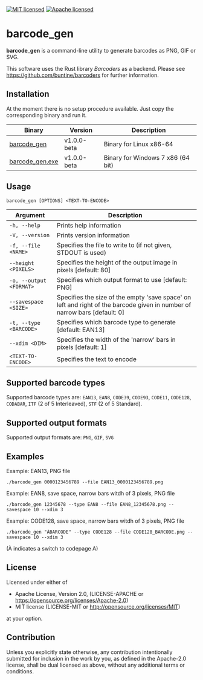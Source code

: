 [![MIT licensed](https://img.shields.io/badge/license-MIT-blue.svg)](./LICENSE-MIT)
[![Apache licensed](https://img.shields.io/badge/license-Apache2.0-green.svg)](./LICENSE-APACHE)

# barcode_gen

**barcode_gen** is a command-line utility to generate barcodes as PNG, GIF or SVG.

This software uses the Rust library _Barcoders_ as a backend.
Please see https://github.com/buntine/barcoders for further information.

## Installation

At the moment there is no setup procedure available. Just copy the corresponding binary and run it.

| Binary      | Version              | Description                      |
|-------------|----------------------|----------------------------------|
| [barcode_gen](https://github.com/revilo/barcode_gen/releases/download/v1.0-beta/barcode_gen)   | v1.0.0-beta | Binary for Linux x86-64  |
| [barcode_gen.exe](https://github.com/revilo/barcode_gen/releases/download/v1.0-beta/barcode_gen.exe)   | v1.0.0-beta | Binary for Windows 7 x86 (64 bit)  |

## Usage

```
barcode_gen [OPTIONS] <TEXT-TO-ENCODE>
```

| Argument                 | Description                      |
|--------------------------|----------------------------------|
| `-h, --help`             | Prints help information          |
| `-V, --version`          | Prints version information       |
| `-f, --file <NAME>`      | Specifies the file to write to (if not given, STDOUT is used)          | 
| `--height <PIXELS>`      | Specifies the height of the output image in pixels [default: 80]       |
| `-o, --output <FORMAT>`  | Specifies which output format to use [default: PNG]             |
| `--savespace <SIZE>`     | Specifies the size of the empty 'save space' on left and right of the barcode given in number of narrow bars [default: 0]       |
| `-t, --type <BARCODE>`   | Specifies which barcode type to generate [default: EAN13]       |
| `--xdim <DIM>`           | Specifies the width of the 'narrow' bars in pixels [default: 1]        |
| `<TEXT-TO-ENCODE>`       | Specifies the text to encode         | 

## Supported barcode types

Supported barcode types are:
`EAN13`, `EAN8`, `CODE39`, `CODE93`, `CODE11`, `CODE128`, `CODABAR`, `ITF` (2 of 5 Interleaved), `STF` (2 of 5 Standard).

## Supported output formats

Supported output formats are:
`PNG`, `GIF`, `SVG`

## Examples

Example: EAN13, PNG file
```
./barcode_gen 0000123456789 --file EAN13_0000123456789.png
```

Example: EAN8, save space, narrow bars witdh of 3 pixels, PNG file
```
./barcode_gen 12345678 --type EAN8 --file EAN8_12345678.png --savespace 10 --xdim 3
```

Example: CODE128, save space, narrow bars witdh of 3 pixels, PNG file
```
./barcode_gen "ÀBARCODE" --type CODE128 --file CODE128_BARCODE.png --savespace 10 --xdim 3
```
(À indicates a switch to codepage A) 

## License

Licensed under either of

- Apache License, Version 2.0, (LICENSE-APACHE or https://opensource.org/licenses/Apache-2.0)
- MIT license (LICENSE-MIT or http://opensource.org/licenses/MIT)

at your option.

## Contribution

Unless you explicitly state otherwise, any contribution intentionally submitted for inclusion in the work by you, as defined in the Apache-2.0 license, shall be dual licensed as above, without any additional terms or conditions.

